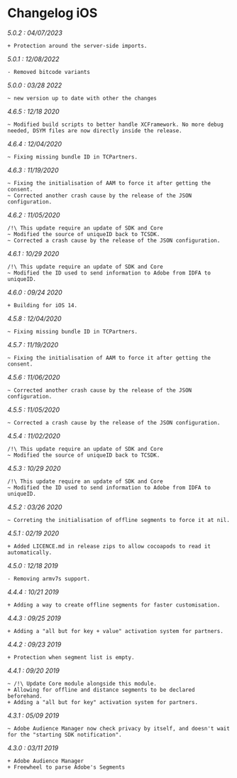 Changelog iOS
=================

*5.0.2 : 04/07/2023*

	+ Protection around the server-side imports.


*5.0.1 : 12/08/2022*

	- Removed bitcode variants


*5.0.0 : 03/28 2022*

    ~ new version up to date with other the changes

*4.6.5 : 12/18 2020*

	~ Modified build scripts to better handle XCFramework. No more debug needed, DSYM files are now directly inside the release.

*4.6.4 : 12/04/2020*

	~ Fixing missing bundle ID in TCPartners.

*4.6.3 : 11/19/2020*

	~ Fixing the initialisation of AAM to force it after getting the consent.
	~ Corrected another crash cause by the release of the JSON configuration.

*4.6.2 : 11/05/2020*

	/!\ This update require an update of SDK and Core
	~ Modified the source of uniqueID back to TCSDK.
	~ Corrected a crash cause by the release of the JSON configuration.

*4.6.1 : 10/29 2020*

	/!\ This update require an update of SDK and Core
	~ Modified the ID used to send information to Adobe from IDFA to uniqueID.

*4.6.0 : 09/24 2020*

	+ Building for iOS 14.

*4.5.8 : 12/04/2020*

	~ Fixing missing bundle ID in TCPartners.

*4.5.7 : 11/19/2020*

	~ Fixing the initialisation of AAM to force it after getting the consent.

*4.5.6 : 11/06/2020*

	~ Corrected another crash cause by the release of the JSON configuration.

*4.5.5 : 11/05/2020*

	~ Corrected a crash cause by the release of the JSON configuration.

*4.5.4 : 11/02/2020*

	/!\ This update require an update of SDK and Core
	~ Modified the source of uniqueID back to TCSDK.

*4.5.3 : 10/29 2020*

	/!\ This update require an update of SDK and Core
	~ Modified the ID used to send information to Adobe from IDFA to uniqueID.

*4.5.2 : 03/26 2020*

	~ Correting the initialisation of offline segments to force it at nil.

*4.5.1 : 02/19 2020*

	+ Added LICENCE.md in release zips to allow cocoapods to read it automatically.

*4.5.0 : 12/18 2019*

	- Removing armv7s support.

*4.4.4 : 10/21 2019*

	+ Adding a way to create offline segments for faster customisation.

*4.4.3 : 09/25 2019*

	+ Adding a "all but for key + value" activation system for partners.

*4.4.2 : 09/23 2019*

	+ Protection when segment list is empty.

*4.4.1 : 09/20 2019*

    ~ /!\ Update Core module alongside this module.
    + Allowing for offline and distance segments to be declared beforehand.
    + Adding a "all but for key" activation system for partners.

*4.3.1 : 05/09 2019*

	~ Adobe Audience Manager now check privacy by itself, and doesn't wait for the "starting SDK notification".


*4.3.0 : 03/11 2019*

	+ Adobe Audience Manager
	+ Freewheel to parse Adobe's Segments
